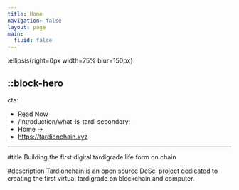 ```yaml
---
title: Home
navigation: false
layout: page
main:
  fluid: false
---
```


:ellipsis{right=0px width=75% blur=150px}

::block-hero
---
cta:
  - Read Now
  - /introduction/what-is-tardi
secondary:
  - Home →
  - https://tardionchain.xyz
---

#title
Building the first digital tardigrade life form on chain

#description
Tardionchain is an open source DeSci project dedicated to creating the first virtual tardigrade on blockchain and computer.

